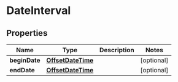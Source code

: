 
# DateInterval

## Properties
Name | Type | Description | Notes
------------ | ------------- | ------------- | -------------
**beginDate** | [**OffsetDateTime**](OffsetDateTime.md) |  |  [optional]
**endDate** | [**OffsetDateTime**](OffsetDateTime.md) |  |  [optional]




